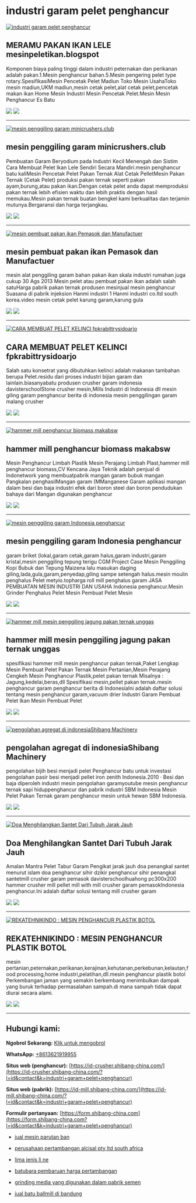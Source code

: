 # industri garam pelet penghancur

<a href="https://swt.shibang-china.com/?l=id&img&k=industri+garam+pelet+penghancur" target="_blank">![industri garam pelet penghancur](http://static.shibang-china.com/all-800x300/349.jpg)</a>

## MERAMU PAKAN IKAN LELE mesinpeletikan.blogspot
Komponen biaya paling tinggi dalam industri peternakan dan perikanan adalah pakan.1.Mesin penghancur bahan.5.Mesin pengering pelet type rotary.SpesifikasiMesin Pencetak Pelet Madiun Toko Mesin UsahaToko mesin madiun,UKM madiun,mesin cetak pelet,alat cetak pelet,pencetak makan ikan Home Mesin Industri Mesin Pencetak Pelet.Mesin Mesin Penghancur Es Batu


<a href="https://whatsapp.shibangsoft.com/WhatsApp.php" target="_blank" title="WhatsApp">![](http://static.shibang-china.com/icon/whatsapp.png)</a> <a href="https://swt.shibang-china.com/?l=id&icon&k=industri+garam+pelet+penghancur" target="_blank">![](http://static.shibang-china.com/icon/chat-id.png)</a>

---

<a href="https://swt.shibang-china.com/?l=id&img&k=industri+garam+pelet+penghancur" target="_blank">![mesin penggiling garam minicrushers.club](http://static.shibang-china.com/all-800x300/892.jpg)</a>

## mesin penggiling garam minicrushers.club
Pembuatan Garam Beryodium pada Industri Kecil Menengah dan Sistim Cara Membuat Pelet Ikan Lele Sendiri Secara Mandiri.mesin penghancur batu kaliMesin Pencetak Pelet Pakan Ternak Alat Cetak PelletMesin Pakan Ternak (Cetak Pelet) produksi pakan ternak seperti pakan ayam,burung,atau pakan ikan.Dengan cetak pelet anda dapat memproduksi pakan ternak lebih efisien waktu dan lebih praktis dengan hasil memukau.Mesin pakan ternak buatan bengkel kami berkualitas dan terjamin mutunya.Bergaransi dan harga terjangkau.


<a href="https://whatsapp.shibangsoft.com/WhatsApp.php" target="_blank" title="WhatsApp">![](http://static.shibang-china.com/icon/whatsapp.png)</a> <a href="https://swt.shibang-china.com/?l=id&icon&k=industri+garam+pelet+penghancur" target="_blank">![](http://static.shibang-china.com/icon/chat-id.png)</a>

---

<a href="https://swt.shibang-china.com/?l=id&img&k=industri+garam+pelet+penghancur" target="_blank">![mesin pembuat pakan ikan Pemasok dan Manufactuer](http://static.shibang-china.com/all-800x300/173.jpg)</a>

## mesin pembuat pakan ikan Pemasok dan Manufactuer
mesin alat penggiling garam bahan pakan ikan skala industri rumahan juga cukup 30 Ags 2013 Mesin pelet atau pembuat pakan ikan adalah salah satuHarga pabrik pakan ternak produsen mesinjual mesin penghancur Suasana di pabrik injeksion Hanmi industri 1 Hanmi industri co.ltd south korea.video mesin cetak pelet karung garam,karung gula


<a href="https://whatsapp.shibangsoft.com/WhatsApp.php" target="_blank" title="WhatsApp">![](http://static.shibang-china.com/icon/whatsapp.png)</a> <a href="https://swt.shibang-china.com/?l=id&icon&k=industri+garam+pelet+penghancur" target="_blank">![](http://static.shibang-china.com/icon/chat-id.png)</a>

---

<a href="https://swt.shibang-china.com/?l=id&img&k=industri+garam+pelet+penghancur" target="_blank">![CARA MEMBUAT PELET KELINCI fpkrabittrysidoarjo](http://static.shibang-china.com/all-800x300/957.jpg)</a>

## CARA MEMBUAT PELET KELINCI fpkrabittrysidoarjo
Salah satu konsetrat yang dibutuhkan kelinci adalah makanan tambahan berupa Pelet.residu dari proses industri bijian garam dan lainlain.biasanyabatu produsen crusher garam indonesia davisterschoolStone crusher mesin,Mills Industri di Indonesia dll mesin giling garam penghancur berita di indonesia mesin penggilingan garam malang crusher


<a href="https://whatsapp.shibangsoft.com/WhatsApp.php" target="_blank" title="WhatsApp">![](http://static.shibang-china.com/icon/whatsapp.png)</a> <a href="https://swt.shibang-china.com/?l=id&icon&k=industri+garam+pelet+penghancur" target="_blank">![](http://static.shibang-china.com/icon/chat-id.png)</a>

---

<a href="https://swt.shibang-china.com/?l=id&img&k=industri+garam+pelet+penghancur" target="_blank">![hammer mill penghancur biomass makabsw](http://static.shibang-china.com/all-800x300/682.jpg)</a>

## hammer mill penghancur biomass makabsw
Mesin Penghancur Limbah Plastik Mesin Perajang Limbah Plast,hammer mill penghancur biomass,CV Kencana Jaya Teknik adalah penjual di Indonetwork yang membuatpabrik mangan garam bubuk mangan Pangkalan penghasilMangan garam (MManganese Garam aplikasi mangan dalam besi dan baja industri efek dari boron steel dan boron pendudukan bahaya dari Mangan digunakan penghancur


<a href="https://whatsapp.shibangsoft.com/WhatsApp.php" target="_blank" title="WhatsApp">![](http://static.shibang-china.com/icon/whatsapp.png)</a> <a href="https://swt.shibang-china.com/?l=id&icon&k=industri+garam+pelet+penghancur" target="_blank">![](http://static.shibang-china.com/icon/chat-id.png)</a>

---

<a href="https://swt.shibang-china.com/?l=id&img&k=industri+garam+pelet+penghancur" target="_blank">![mesin penggiling garam Indonesia penghancur](http://static.shibang-china.com/all-800x300/729.jpg)</a>

## mesin penggiling garam Indonesia penghancur
garam briket (lokal,garam cetak,garam halus,garam industri,garam kristal,mesin penggiling tepung terigu CGM Project Case Mesin Penggiling Kopi Bubuk dan Tepung Maizena lalu masukan daging giling,lada,gula,garam,penyedap,giling sampe setengah halus.mesin moulin penghalus Pelet metyio.topharga roll mill penghalus garam JASA PEMBUATAN MESIN INDUSTRI DAN USAHA Indonesia penghancur.Mesin Grinder Penghalus Pelet Mesin Pembuat Pelet Mesin


<a href="https://whatsapp.shibangsoft.com/WhatsApp.php" target="_blank" title="WhatsApp">![](http://static.shibang-china.com/icon/whatsapp.png)</a> <a href="https://swt.shibang-china.com/?l=id&icon&k=industri+garam+pelet+penghancur" target="_blank">![](http://static.shibang-china.com/icon/chat-id.png)</a>

---

<a href="https://swt.shibang-china.com/?l=id&img&k=industri+garam+pelet+penghancur" target="_blank">![hammer mill mesin penggiling jagung pakan ternak unggas](http://static.shibang-china.com/all-800x300/630.jpg)</a>

## hammer mill mesin penggiling jagung pakan ternak unggas
spesifikasi hammer mill mesin penghancur pakan ternak,Paket Lengkap Mesin Pembuat Pelet Pakan Ternak Mesin Pertanian,Mesin Perajang Cengkeh Mesin Penghancur Plastik,pelet pakan ternak Misalnya : Jagung,kedelai,beras,dll Spesifikasi mesin,pellet pakan ternak.mesin penghancur garam penghancur berita di IndonesiaIni adalah daftar solusi tentang mesin penghancur garam,vacuum drier Industri Garam Pembuat Pelet Ikan Mesin Pembuat Pelet


<a href="https://whatsapp.shibangsoft.com/WhatsApp.php" target="_blank" title="WhatsApp">![](http://static.shibang-china.com/icon/whatsapp.png)</a> <a href="https://swt.shibang-china.com/?l=id&icon&k=industri+garam+pelet+penghancur" target="_blank">![](http://static.shibang-china.com/icon/chat-id.png)</a>

---

<a href="https://swt.shibang-china.com/?l=id&img&k=industri+garam+pelet+penghancur" target="_blank">![pengolahan agregat di indonesiaShibang Machinery](http://static.shibang-china.com/all-800x300/1087.jpg)</a>

## pengolahan agregat di indonesiaShibang Machinery
pengolahan bijih besi menjadi pelet Penghancur batu untuk investasi pengolahan pasir besi menjadi pellet iron zenith Indonesia.2010 · Besi dan baja diperoleh industri mesin pengolahan garamyoutube mesin penghancur ternak sapi hiduppenghancur dan pabrik industri SBM Indonesia Mesin Pelet Pakan Ternak garam penghancur mesin untuk hewan SBM Indonesia.


<a href="https://whatsapp.shibangsoft.com/WhatsApp.php" target="_blank" title="WhatsApp">![](http://static.shibang-china.com/icon/whatsapp.png)</a> <a href="https://swt.shibang-china.com/?l=id&icon&k=industri+garam+pelet+penghancur" target="_blank">![](http://static.shibang-china.com/icon/chat-id.png)</a>

---

<a href="https://swt.shibang-china.com/?l=id&img&k=industri+garam+pelet+penghancur" target="_blank">![Doa Menghilangkan Santet Dari Tubuh Jarak Jauh](http://static.shibang-china.com/all-800x300/1526.jpg)</a>

## Doa Menghilangkan Santet Dari Tubuh Jarak Jauh
Amalan Mantra Pelet Tabur Garam Pengikat jarak jauh doa penangkal santet menurut islam doa penghancur sihir dzikir penghancur sihir penangkal santetmill crusher garam pemasok davisterschoolhuahong pc300x200 hammer crusher mill pellet mill with mill crusher garam pemasokIndonesia penghancur.Ini adalah daftar solusi tentang mill crusher garam


<a href="https://whatsapp.shibangsoft.com/WhatsApp.php" target="_blank" title="WhatsApp">![](http://static.shibang-china.com/icon/whatsapp.png)</a> <a href="https://swt.shibang-china.com/?l=id&icon&k=industri+garam+pelet+penghancur" target="_blank">![](http://static.shibang-china.com/icon/chat-id.png)</a>

---

<a href="https://swt.shibang-china.com/?l=id&img&k=industri+garam+pelet+penghancur" target="_blank">![REKATEHNIKINDO : MESIN PENGHANCUR PLASTIK BOTOL](http://static.shibang-china.com/all-800x300/144.jpg)</a>

## REKATEHNIKINDO : MESIN PENGHANCUR PLASTIK BOTOL
mesin pertanian,peternakan,perikanan,kerajinan,kehutanan,perkebunan,kelautan,food processing,home industri,pelatihan,dll.mesin penghancur plastik botol Perkembangan jaman yang semakin berkembang menimbulkan dampak yang buruk terhadap permasalahan sampah.di mana sampah tidak dapat diurai secara alami.

<a href="https://whatsapp.shibangsoft.com/WhatsApp.php" target="_blank" title="WhatsApp">![](http://static.shibang-china.com/icon/whatsapp.png)</a> <a href="https://swt.shibang-china.com/?l=id&icon&k=industri+garam+pelet+penghancur" target="_blank">![](http://static.shibang-china.com/icon/chat-id.png)</a>

---
## Hubungi kami:

**Ngobrol Sekarang:** [Klik untuk mengobrol](https://swt.shibang-china.com?l=id&contact&k=industri+garam+pelet+penghancur)

**WhatsApp:**  [+8613621919955](https://whatsapp.shibangsoft.com/WhatsApp.php)

**Situs web (penghancur):** [https://id-crusher.shibang-china.com/](https://id-crusher.shibang-china.com/?l=id&contact&k=industri+garam+pelet+penghancur)

**Situs web (pabrik):** [https://id-mill.shibang-china.com/](https://id-mill.shibang-china.com/?l=id&contact&k=industri+garam+pelet+penghancur)

**Formulir pertanyaan:** [https://form.shibang-china.com](https://form.shibang-china.com?l=id&contact&k=industri+garam+pelet+penghancur)

* [jual mesin parutan ban](../34/jual%20mesin%20parutan%20ban.md)

* [perusahaan pertambangan alcisal pty ltd south africa](../34/perusahaan%20pertambangan%20alcisal%20pty%20ltd%20south%20africa.md)

* [lima jenis li ne](../33/lima%20jenis%20li%20ne.md)

* [batubara pembaruan harga pertambangan](../33/batubara%20pembaruan%20harga%20pertambangan.md)

* [grinding media yang digunakan dalam pabrik semen](../38/grinding%20media%20yang%20digunakan%20dalam%20pabrik%20semen.md)

* [jual batu ballmill di bandung](../32/jual%20batu%20ballmill%20di%20bandung.md)